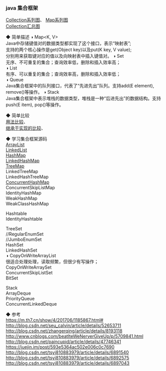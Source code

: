 ### java 集合框架

[Collection系列图](ImageFiles/Collection_001.png)、 [Map系列图](ImageFiles/Collection_002.png)  
[Collection汇总图](ImageFiles/Collection_003.jpg)  

◆ 简单描述 
◑ Map<K, V>    
Java中存储键值对的数据类型都实现了这个接口，表示“映射表”;  
支持的两个核心操作是get(Object key)以及put(K key, V value);  
分别用来获取键对应的值以及向映射表中插入键值对。
◑ Set<E>  
无序、不可重复的集合；查询效率低，删除和插入效率高；     
◑ List<E>  
有序、可以重复的集合；查询效率高，删除和插入效率低；      
◑ Queue<E>  
Java集合框架中的队列接口，代表了“先进先出”队列。支持add(E element), remove()等操作。
◑ Stack<E>  
Java集合框架中表示堆栈的数据类型，堆栈是一种“后进先出”的数据结构。支持push(E item), pop()等操作。

◆ 简单比较  
[用法比较](Compare/Collection_MapTableSet_01.md)、  
[继承于实现的比较](Compare/Collection_MapTableSet_02.md)、  

◆ 学习集合框架源码  
[ArrayList](Library/List_ArrayList.md)    
[LinkedList](Library/List_LinkedList.md)      
[HashMap](HashMap/HashMap.md)    
[LinkedHashMap](LinkedHashMap/LinkedHashMap.md)    
[TreeMap](Library/Map_TreeMap.md)    
LinkedTreeMap  
LinkedHashTreeMap  
[ConcurrentHashMap](ConcurrentHashMap/ConcurrentHashMap.md)  
ConcurrentSkipListMap  
IdentityHashMap  
WeakHashMap  
WeakClassHashMap  
  

Hashtable  
IdentityHashtable  

TreeSet  
//RegularEnumSet  
//JumboEnumSet  
HashSet  
LinkedHashSet  
◑ CopyOnWriteArrayList  
很适合处理处理，读取频繁，但很少有写操作；  
CopyOnWriteArraySet  
ConcurrentSkipListSet  
BitSet  

Stack  
ArrayDeque  
PriorityQueue  
ConcurrentLinkedDeque  

◆ 参考  
https://m.th7.cn/show/4/201706/1185867.html#  
http://blog.csdn.net/seu_calvin/article/details/52653711  
http://blog.csdn.net/zhangerqing/article/details/8193118  
http://www.cnblogs.com/beatIteWeNerverGiveUp/p/5709841.html  
http://blog.csdn.net/paincupid/article/details/47746341  
https://juejin.im/post/593e5364ac502e006c0c7690  
http://blog.csdn.net/tsyj810883979/article/details/6891540  
http://blog.csdn.net/tsyj810883979/article/details/6892575  
http://blog.csdn.net/tsyj810883979/article/details/6897043  

